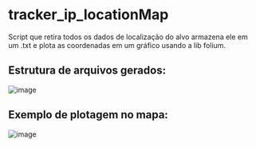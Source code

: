 # tracker_ip_locationMap
Script que retira todos os dados de localização do alvo armazena ele em um .txt e plota as coordenadas em um gráfico usando a lib folium.

## Estrutura de arquivos gerados:

![image](https://user-images.githubusercontent.com/40063504/141659986-040fb50c-9540-4b2f-8394-251139ad6a8a.png)

## Exemplo de plotagem no mapa:

![image](https://user-images.githubusercontent.com/40063504/141660006-37480019-4a1a-4478-b7f8-5e6e861e42ef.png)
